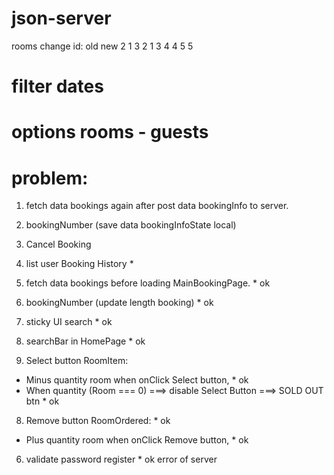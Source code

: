 # json-server

rooms change id:
old new
2 1
3 2
1 3
4 4
5 5

# filter dates

# options rooms - guests


# problem:

1. fetch data bookings again after post data bookingInfo to server.
2. bookingNumber (save data bookingInfoState local)
3. Cancel Booking

4. list user Booking History \*
5. fetch data bookings before loading MainBookingPage. \* ok
6. bookingNumber (update length booking) \* ok
7. sticky UI search \* ok
8. searchBar in HomePage \* ok
9. Select button RoomItem:

- Minus quantity room when onClick Select button, \* ok
- When quantity (Room === 0) ===> disable Select Button ===> SOLD OUT btn \* ok

8. Remove button RoomOrdered: \* ok

- Plus quantity room when onClick Remove button, \* ok

6. validate password register \* ok error of server

